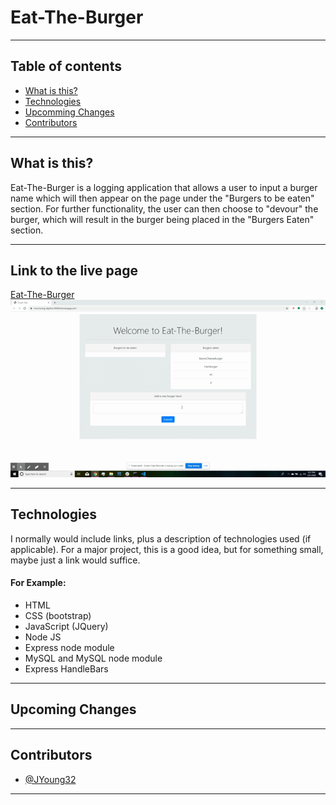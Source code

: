 # Eat-The-Burger

---- 

 ## Table of contents
* [What is this?](#what-is-this)
* [Technologies](#technologies)
* [Upcomming Changes](#upcomming-changes)
* [Contributors](#contributors)

----

## What is this?

Eat-The-Burger is a logging application that allows a user to input a burger name which will then appear on the page under the "Burgers to be eaten" section. For further functionality, the user can then choose to "devour" the burger, which will result in the burger being placed in the "Burgers Eaten" section. 

----

## Link to the live page
[Eat-The-Burger](https://murmuring-depths-00456.herokuapp.com/)
![GIF example](./public/assets/img/eat-the-burger-example.gif)

----

## Technologies

I normally would include links, plus a description of technologies used (if applicable).  For a major project, this is a good idea, but for something small, maybe just a link would suffice.

#### For Example:

* HTML
* CSS (bootstrap)
* JavaScript (JQuery)
* Node JS
* Express node module
* MySQL and MySQL node module
* Express HandleBars

----

## Upcoming Changes


----

## Contributors

* [@JYoung32](https://github.com/JYoung32)


----
